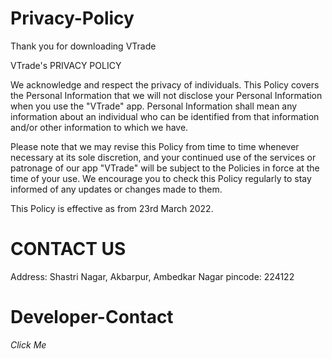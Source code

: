 # Privacy-Policy

Thank you for downloading VTrade

VTrade's PRIVACY POLICY

We acknowledge and respect the privacy of individuals. This Policy covers the Personal Information that we will not
disclose your Personal Information when you use the "VTrade" app. Personal Information shall mean any information about an
individual who can be identified from that information and/or other information to which we have.

Please note that we may revise this Policy from time to time whenever necessary at its sole discretion, and your
continued use of the services or patronage of our app "VTrade" will be subject to the Policies in force at the time of your use.
We encourage you to check this Policy regularly to stay informed of any updates or changes made to them.

This Policy is effective as from 23rd March 2022.

# CONTACT US

Address: Shastri Nagar, Akbarpur, Ambedkar Nagar pincode: 224122

# Developer-Contact

<i href="https://theshubham.in">Click Me</i>
